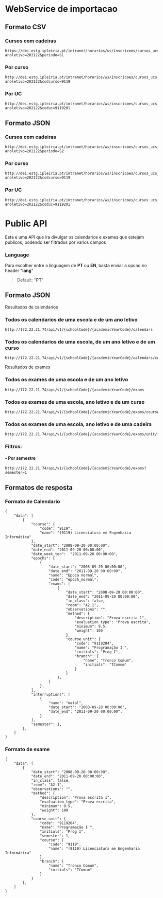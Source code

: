 # WebService de importacao

## Formato CSV
### Cursos com cadeiras
    https://dei.estg.ipleiria.pt/intranet/horarios/ws/inscricoes/cursos_ucs.php?anoletivo=202122&periodo=S1
### Por curso
    http://dei.estg.ipleiria.pt/intranet/horarios/ws/inscricoes/cursos_ucs.php?anoletivo=202122&codcurso=9119
### Por UC
    http://dei.estg.ipleiria.pt/intranet/horarios/ws/inscricoes/cursos_ucs.php?anoletivo=202122&coduc=9119201

## Formato JSON
### Cursos com cadeiras
    http://dei.estg.ipleiria.pt/intranet/horarios/ws/inscricoes/cursos_ucs_json.php?anoletivo=202122&periodo=S2
### Por curso
    http://dei.estg.ipleiria.pt/intranet/horarios/ws/inscricoes/cursos_ucs_json.php?anoletivo=202122&codcurso=9119
### Por UC
    http://dei.estg.ipleiria.pt/intranet/horarios/ws/inscricoes/cursos_ucs_json.php?anoletivo=202122&coduc=9119201


# Public API 

Esta e uma API que ira divulgar os calendarios e exames que estejam publicos, podendo ser filtrados por varios campos

### Language
Para escolher entre a linguagem de **PT** ou **EN**, basta enviar a opcao no header "**lang**"
> Default: "**PT**"


## Formato JSON
Resultados de calendarios
### Todos os calendarios de uma escola e de um ano letivo
    http://172.22.21.74/api/v1/{schoolCode}/{academicYearCode}/calendars

### Todos os calendarios de uma escola, de um ano letivo e de um curso
    http://172.22.21.74/api/v1/{schoolCode}/{academicYearCode}/calendars/course/{code}

Resultados de exames

### Todos os exames de uma escola e de um ano letivo
    http://172.22.21.74/api/v1/{schoolCode}/{academicYearCode}/exams
    
### Todos os exames de uma escola, ano letivo e de um curso
    http://172.22.21.74/api/v1/{schoolCode}/{academicYearCode}/exams/course/{code} 

### Todos os exames de uma escola, ano letivo e de uma cadeira
    http://172.22.21.74/api/v1/{schoolCode}/{academicYearCode}/exams/unit/{code}
    
### Filtros:
#### - Por semestre
    http://172.22.21.74/api/v1/{schoolCode}/{academicYearCode}/exams?semester=1


## Formatos de resposta
### Formato de Calendario
```
{
    "data": [
        {
            "course": {
                "code": "9119",
                "name": "(9119) Licenciatura em Engenharia Informática"
            },
            "date_start": "2008-09-20 00:00:00",
            "date_end": "2011-09-20 00:00:00",
            "date_week_ten":  "2011-09-20 00:00:00",
            "epochs": [
                {
                    "date_start": "2008-09-20 00:00:00",
                    "date_end": "2011-09-20 00:00:00",
                    "name": "Epoca normal",
                    "code": "epoch_normal",
                    "exams": [
                        {
                            "date_start": "2008-09-20 00:00:00",
                            "date_end": "2011-09-20 00:00:00",
                            "in_class": false,
                            "room": "A2.1",
                            "observations": "",
                            "method": {
                                "description": "Prova escrita 1",
                                "evaluation_type": "Prova escrita",
                                "minimum": 9.5,
                                "weight": 100
                            },
                            "course_unit": {
                                "code": "9119204",
                                "name": "Programação I ",
                                "initials": "Prog I",
                                "branch": {
                                    "name": "Tronco Comum",
                                    "initials": "TComum"
                                }
                            }
                        },
                    ]
                },
            ],
            "interruptions": [
                {
                    "name": "natal",
                    "date_start": "2008-09-20 00:00:00",
                    "date_end": "2011-09-20 00:00:00",
                }
            ],
            "semester": 1,
        },
    ]
}
```

### Formato de exame
```
{
    "data": [
        {
            "date_start": "2008-09-20 00:00:00",
            "date_end": "2011-09-20 00:00:00",
            "in_class": false,
            "room": "A2.1",
            "observations": "",
            "method": {
                "description": "Prova escrita 1",
                "evaluation_type": "Prova escrita",
                "minimum": 9.5,
                "weight": 100
            },
            "course_unit": {
                "code": "9119204",
                "name": "Programação I ",
                "initials": "Prog I",
                "semester": 1,
                "course": {
                    "code": "9119",
                    "name": "(9119) Licenciatura em Engenharia Informática"
                },
                "branch": {
                    "name": "Tronco Comum",
                    "initials": "TComum"
                }
            }
        },
    ]
}
```

